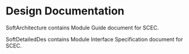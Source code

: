 # Design Documentation

SoftArchitecture contains Module Guide document for SCEC. 

SoftDetailedDes contains Module Interface Specification document for SCEC.
